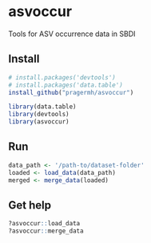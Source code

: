 # asvoccur
Tools for ASV occurrence data in SBDI

## Install
```R
# install.packages('devtools')
# install.packages('data.table')
install_github("pragermh/asvoccur")

library(data.table)
library(devtools)
library(asvoccur)
```
## Run
```R
data_path <- '/path-to/dataset-folder'
loaded <- load_data(data_path)
merged <- merge_data(loaded)
```

## Get help
```R
?asvoccur::load_data
?asvoccur::merge_data
```
